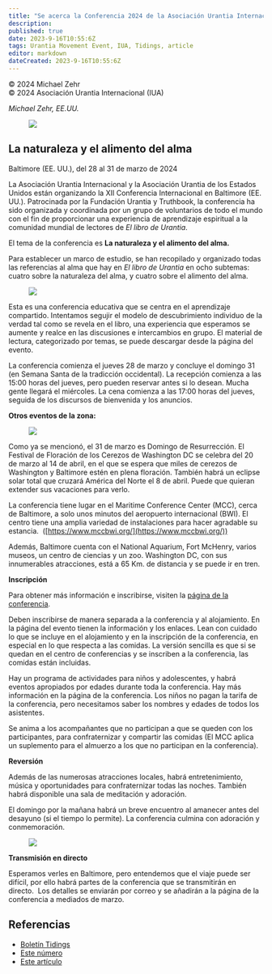 ```yaml
---
title: "Se acerca la Conferencia 2024 de la Asociación Urantia Internacional"
description: 
published: true
date: 2023-9-16T10:55:6Z
tags: Urantia Movement Event, IUA, Tidings, article
editor: markdown
dateCreated: 2023-9-16T10:55:6Z
---
```


<p class="v-card v-sheet theme--light grey lighten-3 px-2">© 2024 Michael Zehr<br>© 2024 Asociación Urantia Internacional (IUA)</p>

_Michael Zehr, EE.UU._

<figure id="Figure_1" class="image urantiapedia">
<img src="/image/article/IUA_Tidings/Urantia-Conference-Logo-cropped.jpg">
</figure>

## La naturaleza y el alimento del alma

Baltimore (EE. UU.), del 28 al 31 de marzo de 2024

La Asociación Urantia Internacional y la Asociación Urantia de los Estados Unidos están organizando la XII Conferencia Internacional en Baltimore (EE. UU.). Patrocinada por la Fundación Urantia y Truthbook, la conferencia ha sido organizada y coordinada por un grupo de voluntarios de todo el mundo con el fin de proporcionar una experiencia de aprendizaje espiritual a la comunidad mundial de lectores de _El libro de Urantia_.

El tema de la conferencia es **La naturaleza y el alimento del alma.**

Para establecer un marco de estudio, se han recopilado y organizado todas las referencias al alma que hay en _El libro de Urantia_ en ocho subtemas: cuatro sobre la naturaleza del alma, y cuatro sobre el alimento del alma.

<figure id="Figure_2" class="image urantiapedia image-style-align-left">
<img src="/image/article/IUA_Tidings/Book-1-300x171.jpg">
</figure>

Esta es una conferencia educativa que se centra en el aprendizaje compartido. Intentamos segujir el modelo de descubrimiento individuo de la verdad tal como se revela en el libro, una experiencia que esperamos se aumente y realce en las discusiones e intercambios en grupo. El material de lectura, categorizado por temas, se puede descargar desde la página del evento.

La conferencia comienza el jueves 28 de marzo y concluye el domingo 31 (en Semana Santa de la tradicción occidental). La recepción comienza a las 15:00 horas del jueves, pero pueden reservar antes si lo desean. Mucha gente llegará el miércoles. La cena comienza a las 17:00 horas del jueves, seguida de los discursos de bienvenida y los anuncios.
<br style="clear:both;"/>

**Otros eventos de la zona:**

<figure id="Figure_3" class="image urantiapedia image-style-align-right">
<img src="/image/article/IUA_Tidings/Cheeryblossoms-300x200.jpg">
</figure>

Como ya se mencionó, el 31 de marzo es Domingo de Resurrección. El Festival de Floración de los Cerezos de Washington DC se celebra del 20 de marzo al 14 de abril, en el que se espera que miles de cerezos de Washington y Baltimore estén en plena floración. También habrá un eclipse solar total que cruzará América del Norte el 8 de abril. Puede que quieran extender sus vacaciones para verlo.

La conferencia tiene lugar en el Maritime Conference Center (MCC), cerca de Baltimore, a solo unos minutos del aeropuerto internacional (BWI). El centro tiene una amplia variedad de instalaciones para hacer agradable su estancia.  ([https://www.mccbwi.org/](https://www.mccbwi.org/))

Además, Baltimore cuenta con el National Aquarium, Fort McHenry, varios museos, un centro de ciencias y un zoo. Washington DC, con sus innumerables atracciones, está a 65 Km. de distancia y se puede ir en tren.

**Inscripción**

Para obtener más información e inscribirse, visiten la [página de la conferencia](https://uaus.urantia-association.org/about-us/events/).

Deben inscribirse de manera separada a la conferencia y al alojamiento. En la página del evento tienen la información y los enlaces. Lean con cuidado lo que se incluye en el alojamiento y en la inscripción de la conferencia, en especial en lo que respecta a las comidas. La versión sencilla es que si se quedan en el centro de conferencias y se inscriben a la conferencia, las comidas están incluidas.

Hay un programa de actividades para niños y adolescentes, y habrá eventos apropiados por edades durante toda la conferencia. Hay más información en la página de la conferencia. Los niños no pagan la tarifa de la conferencia, pero necesitamos saber los nombres y edades de todos los asistentes.

Se anima a los acompañantes que no participan a que se queden con los participantes, para confraternizar y compartir las comidas (El MCC aplica un suplemento para el almuerzo a los que no participan en la conferencia).

**Reversión**

Además de las numerosas atracciones locales, habrá entretenimiento, música y oportunidades para confraternizar todas las noches. También habrá disponible una sala de meditación y adoración.

El domingo por la mañana habrá un breve encuentro al amanecer antes del desayuno (si el tiempo lo permite). La conferencia culmina con adoración y conmemoración.

<figure id="Figure_4" class="image urantiapedia">
<img src="/image/article/IUA_Tidings/Jesus_faith_MerandaD.jpg">
</figure>

**Transmisión en directo**

Esperamos verles en Baltimore, pero entendemos que el viaje puede ser difícil, por ello habrá partes de la conferencia que se transmitirán en directo.  Los detalles se enviarán por correo y se añadirán a la página de la conferencia a mediados de marzo.

## Referencias

- [Boletín Tidings](https://urantia-association.org/newsletter/ncategory/tidings-es/?lang=es)
- [Este número](https://urantia-association.org/newsletter/tidings-marzo-2024/?lang=es)
- [Este artículo](https://urantia-association.org/se-acerca-la-conferencia-2024-de-la-asociacion-urantia-internacional/?lang=es)